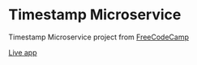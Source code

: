 # Timestamp Microservice
Timestamp Microservice project from [FreeCodeCamp](https://www.freecodecamp.com/challenges/timestamp-microservice)

[Live app](https://enigmatic-retreat-16073.herokuapp.com)
